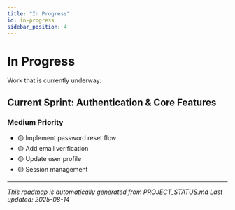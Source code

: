 ```yaml
---
title: "In Progress"
id: in-progress
sidebar_position: 4
---
```


# In Progress

Work that is currently underway.

## Current Sprint: Authentication & Core Features

### Medium Priority

- 🟡 Implement password reset flow
- 🟡 Add email verification
- 🟡 Update user profile
- 🟡 Session management

---

*This roadmap is automatically generated from PROJECT_STATUS.md*
*Last updated: 2025-08-14*
